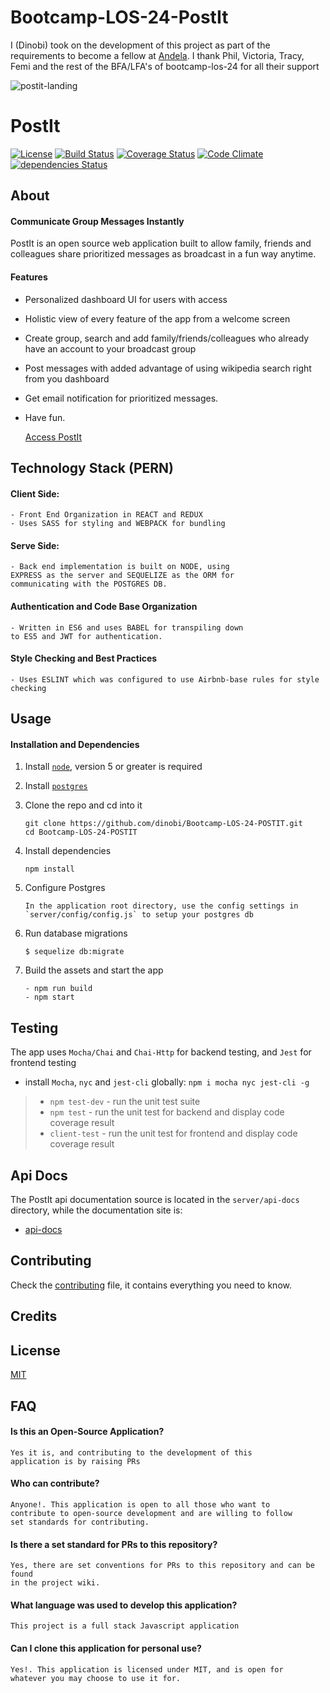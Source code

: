 # Bootcamp-LOS-24-PostIt
I (Dinobi) took on the development of this project as part of the requirements to become a fellow at [Andela](https://andela.com/). I thank Phil, Victoria, Tracy, Femi and the rest of the BFA/LFA's of bootcamp-los-24 for all their support

![postit-landing](https://user-images.githubusercontent.com/13672476/29314076-3ff95124-81b4-11e7-824c-d2757e27d5a4.png)

# PostIt
[![License](http://img.shields.io/badge/license-MIT-blue.svg?style=flat-square)](http://opensource.org/licenses/MIT)
[![Build Status](https://travis-ci.org/dinobi/Bootcamp-LOS-24-POSTIT.svg?branch=develop)](https://travis-ci.org/dinobi/Bootcamp-LOS-24-POSTIT) [![Coverage Status](https://coveralls.io/repos/github/dinobi/Bootcamp-LOS-24-POSTIT/badge.svg?branch=develop)](https://coveralls.io/github/dinobi/Bootcamp-LOS-24-POSTIT?branch=develop) [![Code Climate](https://codeclimate.com/github/dinobi/Bootcamp-LOS-24-POSTIT/badges/gpa.svg)](https://codeclimate.com/github/dinobi/Bootcamp-LOS-24-POSTIT) [![dependencies Status](https://david-dm.org/dinobi/Bootcamp-LOS-24-POSTIT/status.svg)](https://david-dm.org/dinobi/Bootcamp-LOS-24-POSTIT)

## About
#### Communicate Group Messages Instantly
PostIt is an open source web application built to allow family, friends and colleagues share prioritized messages as broadcast in a fun way anytime.

#### Features
- Personalized dashboard UI for users with access
- Holistic view of every feature of the app from a welcome screen
- Create group, search and add family/friends/colleagues who already have an account to your broadcast group
- Post messages with added advantage of using wikipedia search right from you dashboard
- Get email notification for prioritized messages.
- Have fun.

    [Access PostIt](https://postit-webapp.herokuapp.com/)

## Technology Stack (PERN)

#### Client Side: 
    - Front End Organization in REACT and REDUX
    - Uses SASS for styling and WEBPACK for bundling

#### Serve Side:
    - Back end implementation is built on NODE, using
    EXPRESS as the server and SEQUELIZE as the ORM for
    communicating with the POSTGRES DB.

#### Authentication and Code Base Organization
    - Written in ES6 and uses BABEL for transpiling down
    to ES5 and JWT for authentication.  
    
#### Style Checking and Best Practices
    - Uses ESLINT which was configured to use Airbnb-base rules for style checking

## Usage

#### Installation and Dependencies

1. Install [`node`](https://nodejs.org/en/download/), version 5 or greater is required

2. Install [`postgres`](https://www.postgresql.org/download/)

3. Clone the repo and cd into it

    ```
    git clone https://github.com/dinobi/Bootcamp-LOS-24-POSTIT.git
    cd Bootcamp-LOS-24-POSTIT
    ```

4. Install dependencies

    ```
    npm install
    ```

5. Configure Postgres

    ```
    In the application root directory, use the config settings in
    `server/config/config.js` to setup your postgres db
    ```

6. Run database migrations

    ```
    $ sequelize db:migrate
    ```

7. Build the assets and start the app

    ```
    - npm run build
    - npm start
    ```

## Testing

The app uses `Mocha/Chai` and `Chai-Http` for backend testing, and `Jest` for
frontend testing

- install `Mocha`, `nyc` and `jest-cli` globally: `npm i mocha nyc jest-cli -g`
> - `npm test-dev` - run the unit test suite 
> - `npm test` - run the unit test for backend and display code coverage result
> - `client-test` - run the unit test for frontend and display code coverage result

## Api Docs
The PostIt api documentation source is located in the `server/api-docs`
directory, while the documentation site is:
- [api-docs](https://postit-webapp.herokuapp.com/api-docs)


## Contributing
Check the [contributing](contributing.md) file, it contains everything you need to know.

## Credits

## License
[MIT](https://github.com/dinobi/Bootcamp-LOS-24-POSTIT/blob/develop/LICENSE)

## FAQ
#### Is this an Open-Source Application?


    Yes it is, and contributing to the development of this
    application is by raising PRs
    

#### Who can contribute?

    Anyone!. This application is open to all those who want to
    contribute to open-source development and are willing to follow
    set standards for contributing.
    
#### Is there a set standard for PRs to this repository?

    Yes, there are set conventions for PRs to this repository and can be found
    in the project wiki.
    
#### What language was used to develop this application?

    This project is a full stack Javascript application
    
#### Can I clone this application for personal use?

    Yes!. This application is licensed under MIT, and is open for
    whatever you may choose to use it for.
    
